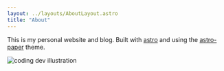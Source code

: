 ```yaml
---
layout: ../layouts/AboutLayout.astro
title: "About"
---
```

This is my personal website and blog. Built with [astro](https://astro.build/) and using the [astro-paper](https://github.com/satnaing/astro-paper) theme.


<div>
  <img src="/assets/me.jpg" class="sm:w-1/2 mx-auto" alt="coding dev illustration">
</div>